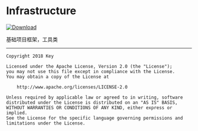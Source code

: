 # Infrastructure

[ ![Download](https://api.bintray.com/packages/keyssio/maven/KeyTools/images/download.svg) ](https://bintray.com/keyssio/maven/KeyTools/_latestVersion)

基础项目框架，工具类

---

    Copyright 2018 Key

    Licensed under the Apache License, Version 2.0 (the "License");
    you may not use this file except in compliance with the License.
    You may obtain a copy of the License at

        http://www.apache.org/licenses/LICENSE-2.0

    Unless required by applicable law or agreed to in writing, software
    distributed under the License is distributed on an "AS IS" BASIS,
    WITHOUT WARRANTIES OR CONDITIONS OF ANY KIND, either express or implied.
    See the License for the specific language governing permissions and
    limitations under the License.
